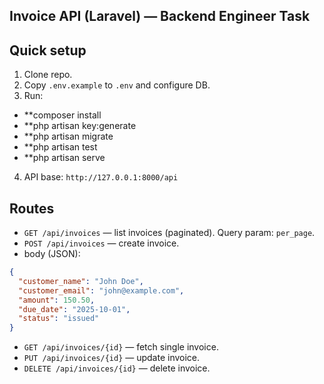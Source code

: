 
## Invoice API (Laravel) — Backend Engineer Task

## Quick setup
1. Clone repo.
2. Copy `.env.example` to `.env` and configure DB.
3. Run:

- **composer install
- **php artisan key:generate
- **php artisan migrate
- **php artisan test
- **php artisan serve

4. API base: `http://127.0.0.1:8000/api`

## Routes
- `GET /api/invoices` — list invoices (paginated). Query param: `per_page`.
- `POST /api/invoices` — create invoice.
- body (JSON):
 ```json
 {
   "customer_name": "John Doe",
   "customer_email": "john@example.com",
   "amount": 150.50,
   "due_date": "2025-10-01",
   "status": "issued"
 }
 ```
- `GET /api/invoices/{id}` — fetch single invoice.
- `PUT /api/invoices/{id}` — update invoice.
- `DELETE /api/invoices/{id}` — delete invoice.



